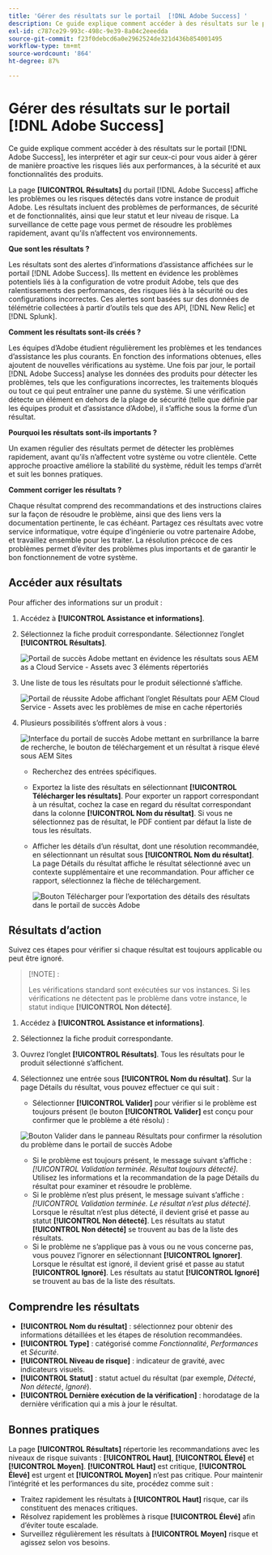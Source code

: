 ```yaml
---
title: 'Gérer des résultats sur le portail  [!DNL Adobe Success] '
description: Ce guide explique comment accéder à des résultats sur le portail  [!DNL Adobe Success] , les interpréter et agir sur ceux-ci pour vous aider à gérer de manière proactive les risques liés aux performances, à la sécurité et aux fonctionnalités des produits.
exl-id: c787ce29-993c-498c-9e39-8a04c2eeedda
source-git-commit: f23f0debcd6a0e2962524de321d436b854001495
workflow-type: tm+mt
source-wordcount: '864'
ht-degree: 87%

---
```


# Gérer des résultats sur le portail [!DNL Adobe Success]

Ce guide explique comment accéder à des résultats sur le portail [!DNL Adobe Success], les interpréter et agir sur ceux-ci pour vous aider à gérer de manière proactive les risques liés aux performances, à la sécurité et aux fonctionnalités des produits.

La page **[!UICONTROL Résultats]** du portail [!DNL Adobe Success] affiche les problèmes ou les risques détectés dans votre instance de produit Adobe. Les résultats incluent des problèmes de performances, de sécurité et de fonctionnalités, ainsi que leur statut et leur niveau de risque. La surveillance de cette page vous permet de résoudre les problèmes rapidement, avant qu’ils n’affectent vos environnements.

**Que sont les résultats ?**

Les résultats sont des alertes d’informations d’assistance affichées sur le portail [!DNL Adobe Success]. Ils mettent en évidence les problèmes potentiels liés à la configuration de votre produit Adobe, tels que des ralentissements des performances, des risques liés à la sécurité ou des configurations incorrectes. Ces alertes sont basées sur des données de télémétrie collectées à partir d’outils tels que des API, [!DNL New Relic] et [!DNL Splunk].

**Comment les résultats sont-ils créés ?**

Les équipes d’Adobe étudient régulièrement les problèmes et les tendances d’assistance les plus courants. En fonction des informations obtenues, elles ajoutent de nouvelles vérifications au système. Une fois par jour, le portail [!DNL Adobe Success] analyse les données des produits pour détecter les problèmes, tels que les configurations incorrectes, les traitements bloqués ou tout ce qui peut entraîner une panne du système. Si une vérification détecte un élément en dehors de la plage de sécurité (telle que définie par les équipes produit et d’assistance d’Adobe), il s’affiche sous la forme d’un résultat.

**Pourquoi les résultats sont-ils importants ?**

Un examen régulier des résultats permet de détecter les problèmes rapidement, avant qu’ils n’affectent votre système ou votre clientèle. Cette approche proactive améliore la stabilité du système, réduit les temps d’arrêt et suit les bonnes pratiques.

**Comment corriger les résultats ?**

Chaque résultat comprend des recommandations et des instructions claires sur la façon de résoudre le problème, ainsi que des liens vers la documentation pertinente, le cas échéant. Partagez ces résultats avec votre service informatique, votre équipe d’ingénierie ou votre partenaire Adobe, et travaillez ensemble pour les traiter. La résolution précoce de ces problèmes permet d’éviter des problèmes plus importants et de garantir le bon fonctionnement de votre système.


## Accéder aux résultats

Pour afficher des informations sur un produit :

1. Accédez à **[!UICONTROL Assistance et informations]**.
1. Sélectionnez la fiche produit correspondante. Sélectionnez l’onglet **[!UICONTROL Résultats]**.

   ![Portail de succès Adobe mettant en évidence les résultats sous AEM as a Cloud Service - Assets avec 3 éléments répertoriés](../../assets/asp-support-inisghts-findings.png "Afficher les résultats pour AEM Assets dans Cloud Service")


1. Une liste de tous les résultats pour le produit sélectionné s’affiche.

   ![Portail de réussite Adobe affichant l’onglet Résultats pour AEM Cloud Service - Assets avec les problèmes de mise en cache répertoriés](../../assets/adobe-success-portal-findings.png "Afficher les résultats liés à la mise en cache pour AEM Assets dans Cloud Service")

1. Plusieurs possibilités sʼoffrent alors à vous :

   ![Interface du portail de succès Adobe mettant en surbrillance la barre de recherche, le bouton de téléchargement et un résultat à risque élevé sous AEM Sites](../../assets/adobe-success-portal-download.png "Search, download ou view des résultats pour AEM Sites dans Cloud Service")

   * Recherchez des entrées spécifiques.
   * Exportez la liste des résultats en sélectionnant **[!UICONTROL Télécharger les résultats]**. Pour exporter un rapport correspondant à un résultat, cochez la case en regard du résultat correspondant dans la colonne **[!UICONTROL Nom du résultat]**. Si vous ne sélectionnez pas de résultat, le PDF contient par défaut la liste de tous les résultats.
   * Afficher les détails d’un résultat, dont une résolution recommandée, en sélectionnant un résultat sous **[!UICONTROL Nom du résultat]**. La page Détails du résultat affiche le résultat sélectionné avec un contexte supplémentaire et une recommandation. Pour afficher ce rapport, sélectionnez la flèche de téléchargement.


     ![Bouton Télécharger pour l’exportation des détails des résultats dans le portail de succès Adobe](../../assets/findings-details.png "Téléchargez le rapport de ce résultat")


## Résultats d’action

Suivez ces étapes pour vérifier si chaque résultat est toujours applicable ou peut être ignoré.

>[!NOTE] :
>
>Les vérifications standard sont exécutées sur vos instances. Si les vérifications ne détectent pas le problème dans votre instance, le statut indique **[!UICONTROL Non détecté]**.

1. Accédez à **[!UICONTROL Assistance et informations]**.
1. Sélectionnez la fiche produit correspondante.
1. Ouvrez lʼonglet **[!UICONTROL Résultats]**. Tous les résultats pour le produit sélectionné s’affichent.
1. Sélectionnez une entrée sous **[!UICONTROL Nom du résultat]**. Sur la page Détails du résultat, vous pouvez effectuer ce qui suit :
   * Sélectionner **[!UICONTROL Valider]** pour vérifier si le problème est toujours présent (le bouton **[!UICONTROL Valider]** est conçu pour confirmer que le problème a été résolu) :

   ![Bouton Valider dans le panneau Résultats pour confirmer la résolution du problème dans le portail de succès Adobe](../../assets/adobe-success-portal-validate.png "Bouton Valider")


   * Si le problème est toujours présent, le message suivant s’affiche : *[!UICONTROL Validation terminée. Résultat toujours détecté]*. Utilisez les informations et la recommandation de la page Détails du résultat pour examiner et résoudre le problème.
   * Si le problème n’est plus présent, le message suivant s’affiche : *[!UICONTROL Validation terminée. Le résultat n’est plus détecté]*. Lorsque le résultat n’est plus détecté, il devient grisé et passe au statut **[!UICONTROL Non détecté]**. Les résultats au statut **[!UICONTROL Non détecté]** se trouvent au bas de la liste des résultats.
   * Si le problème ne s’applique pas à vous ou ne vous concerne pas, vous pouvez l’ignorer en sélectionnant **[!UICONTROL Ignorer]**. Lorsque le résultat est ignoré, il devient grisé et passe au statut **[!UICONTROL Ignoré]**.  Les résultats au statut **[!UICONTROL Ignoré]** se trouvent au bas de la liste des résultats.

## Comprendre les résultats

* **[!UICONTROL Nom du résultat]** : sélectionnez pour obtenir des informations détaillées et les étapes de résolution recommandées.
* **[!UICONTROL Type]** : catégorisé comme *Fonctionnalité*, *Performances* et *Sécurité*.
* **[!UICONTROL Niveau de risque]** : indicateur de gravité, avec indicateurs visuels.
* **[!UICONTROL Statut]** : statut actuel du résultat (par exemple, *Détecté*, *Non détecté*, *Ignoré*).
* **[!UICONTROL Dernière exécution de la vérification]** : horodatage de la dernière vérification qui a mis à jour le résultat.


## Bonnes pratiques

La page **[!UICONTROL Résultats]** répertorie les recommandations avec les niveaux de risque suivants : **[!UICONTROL Haut]**, **[!UICONTROL Élevé]** et **[!UICONTROL Moyen]**. **[!UICONTROL Haut]** est critique, **[!UICONTROL Élevé]** est urgent et **[!UICONTROL Moyen]** n’est pas critique. Pour maintenir l’intégrité et les performances du site, procédez comme suit :

* Traitez rapidement les résultats à **[!UICONTROL Haut]** risque, car ils constituent des menaces critiques.
* Résolvez rapidement les problèmes à risque **[!UICONTROL Élevé]** afin d’éviter toute escalade.
* Surveillez régulièrement les résultats à **[!UICONTROL Moyen]** risque et agissez selon vos besoins.
